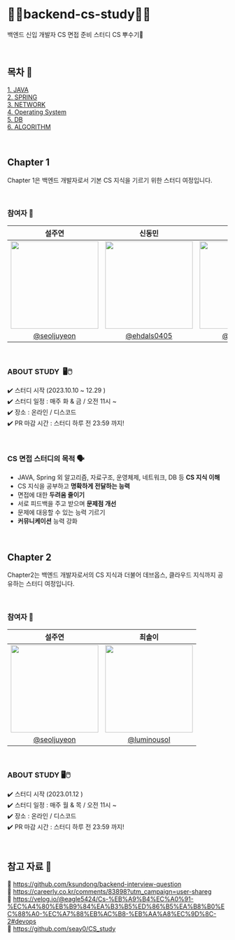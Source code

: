 # 🧑‍💻backend-cs-study👩‍💻
백엔드 신입 개발자 CS 면접 준비 스터디 CS 뿌수기👊

<br/>

## 목차 📁
[1. JAVA](java/JAVA.md) <br/>
[2. SPRING](spring/SPRING.md) <br/>
[3. NETWORK](network/NETWORK.md) <br/>
[4. Operating System](os/OS.md) <br/>
[5. DB](db/DATABASE.md) <br/>
[6. ALGORITHM](algorithm/ALGORITHM.md)

<br/>

## Chapter 1
Chapter 1은 백엔드 개발자로서 기본 CS 지식을 기르기 위한 스터디 여정입니다. 

<br/>

### 참여자 👥
|                                                                 설주연                                                                 |                                                               신동민                                                                |                                                    최솔이                                                    |
|:------------------------------------------------------------------------------------------------------------------------------------:|:------------------------------------------------------------------------------------------------------------------------------------:|:----------------------------------------------------------------------------------------------------------:|
| <img src="https://github.com/luminousol/backend-cs-study/assets/130022922/c039a0f8-8b78-40d3-8537-68665cb58f90" width=200px height = 200px> | <img src="https://github.com/luminousol/backend-cs-study/assets/130022922/d3d2c5d2-f45c-4dc2-bae6-ae4050714eab" width=200px height = 200px> | <img src="https://github.com/luminousol/backend-cs-study/assets/130022922/8010c456-3864-4f03-bc03-78fa4b0c0a26" width=200px height = 200px> |
|                                                [@seoljuyeon](https://github.com/seoljuyeon)                                                |                                             [@ehdals0405](https://github.com/ehdals0405)                                             |                                [@luminousol](https://github.com/luminousol)                                |

<br/>

### ABOUT STUDY ️ ️🖥️🖱️
✔️ 스터디 시작 (2023.10.10 ~ 12.29 )<br/>
✔️ 스터디 일정 : 매주 화 & 금 / 오전 11시 ~ <br/>
✔️ 장소 : 온라인 / 디스코드 <br/>
✔️ PR 마감 시간 : 스터디 하루 전 23:59 까지!

<br/>

### CS 면접 스터디의 목적 🗣️
- JAVA, Spring 외 알고리즘, 자료구조, 운영체제, 네트워크, DB 등 **CS 지식 이해**
- CS 지식을 공부하고 **명확하게 전달하는 능력**
- 면접에 대한 **두려움 줄이기**
- 서로 피드백을 주고 받으며 **문제점 개선**
- 문제에 대응할 수 있는 능력 기르기
- **커뮤니케이션** 능력 강화

<br/>

## Chapter 2
Chapter2는 백엔드 개발자로서의 CS 지식과 더불어 데브옵스, 클라우드 지식까지 공유하는 스터디 여정입니다. 

<br/>

### 참여자 👥
|                                                                 설주연                                                                 |                                                    최솔이                                                    |
|:------------------------------------------------------------------------------------------------------------------------------------:|:----------------------------------------------------------------------------------------------------------:|
| <img src="https://github.com/luminousol/backend-cs-study/assets/130022922/c039a0f8-8b78-40d3-8537-68665cb58f90" width=200px height = 200px> | <img src="https://github.com/luminousol/backend-cs-study/assets/130022922/8010c456-3864-4f03-bc03-78fa4b0c0a26" width=200px height = 200px> |
|                                                [@seoljuyeon](https://github.com/seoljuyeon)                                                |                                [@luminousol](https://github.com/luminousol)                                |

<br/>

### ABOUT STUDY  🖥️🖱️
✔️ 스터디 시작 (2023.01.12 )<br/>
✔️ 스터디 일정 : 매주 월 & 목 / 오전 11시 ~ <br/>
✔️ 장소 : 온라인 / 디스코드 <br/>
✔️ PR 마감 시간 : 스터디 하루 전 23:59 까지!

<br/>

## 참고 자료 📖
🔗 https://github.com/ksundong/backend-interview-question <br/>
🔗 https://careerly.co.kr/comments/83898?utm_campaign=user-shareg <br/>
🔗 https://velog.io/@eagle5424/Cs-%EB%A9%B4%EC%A0%91-%EC%A4%80%EB%B9%84%EA%B3%B5%ED%86%B5%EA%B8%B0%EC%88%A0-%EC%A7%88%EB%AC%B8-%EB%AA%A8%EC%9D%8C-2#devops <br/>
🔗 https://github.com/seay0/CS_study <br/>

<br/>

